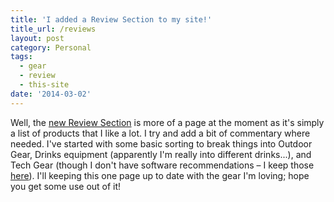 ```yaml
---
title: 'I added a Review Section to my site!'
title_url: /reviews
layout: post
category: Personal
tags:
  - gear
  - review
  - this-site
date: '2014-03-02'
---
```

Well, the [new Review Section](/reviews) is more of a page at the moment as it's simply a list of products that I like a lot. I try and add a bit of commentary where needed. I've started with some basic sorting to break things into Outdoor Gear, Drinks equipment (apparently I'm really into different drinks...), and Tech Gear (though I don't have software recommendations – I keep those [here](/notes/my-awesome-mac-setup)). I'll keeping this one page up to date with the gear I'm loving; hope you get some use out of it!
